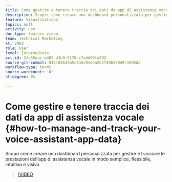 ```yaml
---
title: Come gestire e tenere traccia dei dati da app di assistenza vocale
description: Scopri come creare una dashboard personalizzata per gestire e tracciare le prestazioni dell’app di assistenza vocale in modo semplice, flessibile, intuitivo e visivo.
feature: Visualizations
topics: null
activity: use
doc-type: feature video
team: Technical Marketing
kt: 2902
role: User
level: Intermediate
exl-id: 3fd55eac-e485-41b9-9178-c7add90fa292
source-git-commit: 812184643b5c4a5c01dea2b2f49b57049c1805da
workflow-type: tm+mt
source-wordcount: '0'
ht-degree: 0%

---
```


# Come gestire e tenere traccia dei dati da app di assistenza vocale {#how-to-manage-and-track-your-voice-assistant-app-data}

Scopri come creare una dashboard personalizzata per gestire e tracciare le prestazioni dell’app di assistenza vocale in modo semplice, flessibile, intuitivo e visivo.

>[!VIDEO](https://video.tv.adobe.com/v/328552/?quality=12&learn=on&captions=ita)

